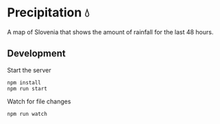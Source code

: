 # Precipitation :droplet:

A map of Slovenia that shows the amount of rainfall for the last 48 hours.

## Development
Start the server
```
npm install
npm run start
```

Watch for file changes
```
npm run watch
```


